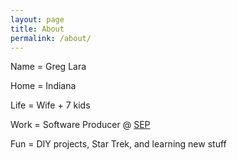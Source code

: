 ```yaml
---
layout: page
title: About
permalink: /about/
---
```


Name = Greg Lara

Home = Indiana

Life = Wife + 7 kids

Work = Software Producer @ [SEP](https://www.sep.com/)

Fun = DIY projects, Star Trek, and learning new stuff
